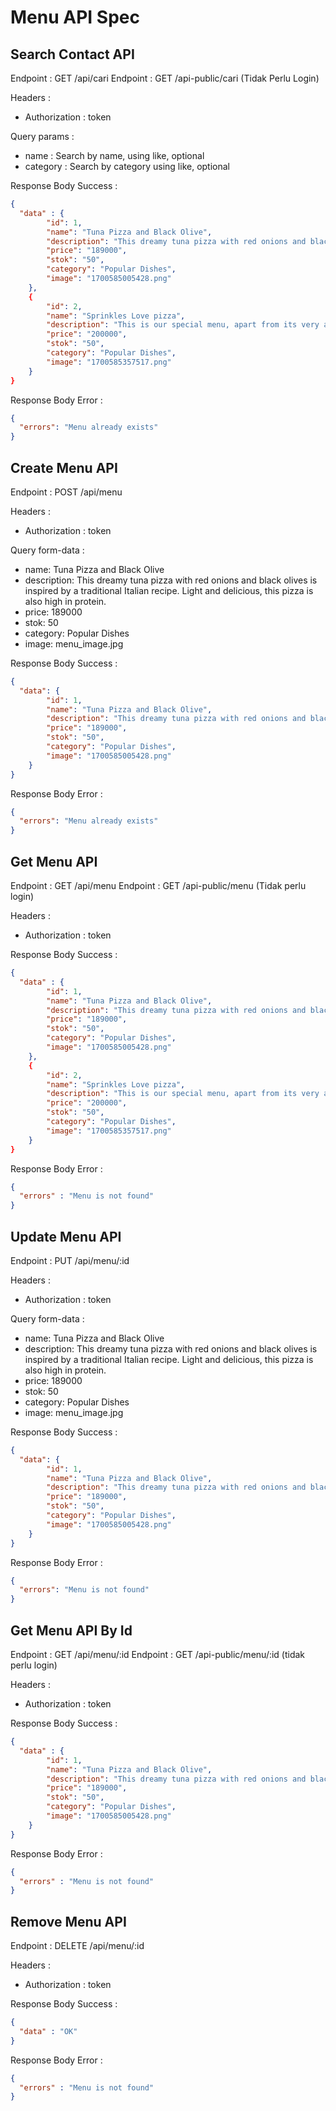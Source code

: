 # Menu API Spec


## Search Contact API

Endpoint : GET /api/cari
Endpoint : GET /api-public/cari (Tidak Perlu Login)

Headers :
- Authorization : token

Query params :
- name : Search by name, using like, optional
- category : Search by category using like, optional

Response Body Success :

```json
{
  "data" : {
        "id": 1,
        "name": "Tuna Pizza and Black Olive",
        "description": "This dreamy tuna pizza with red onions and black olives is inspired by a traditional Italian recipe. Light and delicious, this pizza is also high in protein.",
        "price": "189000",
        "stok": "50",
        "category": "Popular Dishes",
        "image": "1700585005428.png"
    },
    {
        "id": 2,
        "name": "Sprinkles Love pizza",
        "description": "This is our special menu, apart from its very artistic shape and the taste combined with cheese and tomatoes is something interesting.",
        "price": "200000",
        "stok": "50",
        "category": "Popular Dishes",
        "image": "1700585357517.png"
    }
}
```

Response Body Error :

```json
{
  "errors": "Menu already exists"
}
```

## Create Menu API

Endpoint : POST /api/menu

Headers :
- Authorization : token

Query form-data :
- name: Tuna Pizza and Black Olive
- description: This dreamy tuna pizza with red onions and black olives is inspired by a traditional Italian recipe. Light and delicious, this pizza is also high in protein.
- price: 189000
- stok: 50
- category: Popular Dishes
- image: menu_image.jpg


Response Body Success :

```json
{
  "data": {
        "id": 1,
        "name": "Tuna Pizza and Black Olive",
        "description": "This dreamy tuna pizza with red onions and black olives is inspired by a traditional Italian recipe. Light and delicious, this pizza is also high in protein.",
        "price": "189000",
        "stok": "50",
        "category": "Popular Dishes",
        "image": "1700585005428.png"
    }
}
```

Response Body Error : 

```json
{
  "errors": "Menu already exists"
}
```

## Get Menu API

Endpoint : GET /api/menu
Endpoint : GET /api-public/menu (Tidak perlu login)

Headers :
- Authorization : token

Response Body Success :

```json
{
  "data" : {
        "id": 1,
        "name": "Tuna Pizza and Black Olive",
        "description": "This dreamy tuna pizza with red onions and black olives is inspired by a traditional Italian recipe. Light and delicious, this pizza is also high in protein.",
        "price": "189000",
        "stok": "50",
        "category": "Popular Dishes",
        "image": "1700585005428.png"
    },
    {
        "id": 2,
        "name": "Sprinkles Love pizza",
        "description": "This is our special menu, apart from its very artistic shape and the taste combined with cheese and tomatoes is something interesting.",
        "price": "200000",
        "stok": "50",
        "category": "Popular Dishes",
        "image": "1700585357517.png"
    }
}
```

Response Body Error :

```json
{
  "errors" : "Menu is not found"
}
```


## Update Menu API

Endpoint : PUT /api/menu/:id

Headers :
- Authorization : token

Query form-data :
- name: Tuna Pizza and Black Olive
- description: This dreamy tuna pizza with red onions and black olives is inspired by a traditional Italian recipe. Light and delicious, this pizza is also high in protein.
- price: 189000
- stok: 50
- category: Popular Dishes
- image: menu_image.jpg


Response Body Success :

```json
{
  "data": {
        "id": 1,
        "name": "Tuna Pizza and Black Olive",
        "description": "This dreamy tuna pizza with red onions and black olives is inspired by a traditional Italian recipe. Light and delicious, this pizza is also high in protein.",
        "price": "189000",
        "stok": "50",
        "category": "Popular Dishes",
        "image": "1700585005428.png"
    }
}
```

Response Body Error : 

```json
{
  "errors": "Menu is not found"
}
```

## Get Menu API By Id

Endpoint : GET /api/menu/:id
Endpoint : GET /api-public/menu/:id (tidak perlu login)

Headers :
- Authorization : token

Response Body Success :

```json
{
  "data" : {
        "id": 1,
        "name": "Tuna Pizza and Black Olive",
        "description": "This dreamy tuna pizza with red onions and black olives is inspired by a traditional Italian recipe. Light and delicious, this pizza is also high in protein.",
        "price": "189000",
        "stok": "50",
        "category": "Popular Dishes",
        "image": "1700585005428.png"
    }
}
```

Response Body Error :

```json
{
  "errors" : "Menu is not found"
}
```


## Remove Menu API

Endpoint : DELETE /api/menu/:id

Headers :
- Authorization : token

Response Body Success :

```json
{
  "data" : "OK"
}
```

Response Body Error :

```json
{
  "errors" : "Menu is not found"
}
```